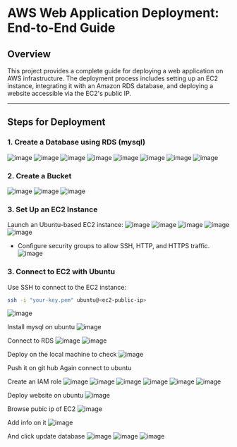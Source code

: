 # AWS Web Application Deployment: End-to-End Guide

## Overview
This project provides a complete guide for deploying a web application on AWS infrastructure. The deployment process includes setting up an EC2 instance, integrating it with an Amazon RDS database, and deploying a website accessible via the EC2's public IP.

---

## Steps for Deployment

### 1. Create a Database using RDS (mysql)
![image](https://github.com/user-attachments/assets/44515eda-cd34-4e68-8416-def95a5a3398)
![image](https://github.com/user-attachments/assets/38ba1943-1ed5-4bad-aa66-d13e4a685fb8)
![image](https://github.com/user-attachments/assets/ea73dbb7-a050-4f66-b4c4-f0a080602b56)
![image](https://github.com/user-attachments/assets/2ef547d0-4379-4abf-8f73-15400f83ec14)
![image](https://github.com/user-attachments/assets/cb7fdda2-d9f2-495b-9186-d7ab11d30990)
![image](https://github.com/user-attachments/assets/10dd7e9d-4eb0-44dc-b67c-ef0d2e5925e8)
![image](https://github.com/user-attachments/assets/b251a322-fbd3-4a8e-815f-965484469280)
![image](https://github.com/user-attachments/assets/cc523b34-fabd-4390-bbd5-e051d98972d3)


### 2. Create a Bucket
![image](https://github.com/user-attachments/assets/9b56141d-419e-4b3f-aae6-41756d3f7caf)
![image](https://github.com/user-attachments/assets/d328ef68-63fa-4766-8f83-178415429feb)
![image](https://github.com/user-attachments/assets/e8c009c7-edb5-47f1-a47d-f52c8963934d)


### 3. Set Up an EC2 Instance
Launch an Ubuntu-based EC2 instance:
![image](https://github.com/user-attachments/assets/be105574-b364-4da1-a554-5bfb93fb92f2)
![image](https://github.com/user-attachments/assets/5003a808-55f5-474e-82a1-c3fb78aa3372)
![image](https://github.com/user-attachments/assets/6f4f2451-b416-4d76-ae5e-468d8546fe62)
![image](https://github.com/user-attachments/assets/ae0e0cc3-0004-4243-a006-b08a42713dd2)
![image](https://github.com/user-attachments/assets/10aaa133-0205-48e9-9ef9-44a65ef5668b)

- Configure security groups to allow SSH, HTTP, and HTTPS traffic.
![image](https://github.com/user-attachments/assets/39c524f2-c100-4b54-8847-9922b98a57f8)


### 3. Connect to EC2 with Ubuntu
Use SSH to connect to the EC2 instance:
```bash
ssh -i "your-key.pem" ubuntu@<ec2-public-ip>
```
![image](https://github.com/user-attachments/assets/ba382744-1183-4bb2-9814-8534e8bb438e)

Install mysql on ubuntu
![image](https://github.com/user-attachments/assets/028fe184-2855-49b7-8b2a-26bcace327e9)

Connect to RDS
![image](https://github.com/user-attachments/assets/fb31ff13-89ab-44ac-9e8a-f391bddca576)
![image](https://github.com/user-attachments/assets/d1cac1f1-0efa-4045-9db6-b0c07d782f4c)

Deploy on the local machine to check
![image](https://github.com/user-attachments/assets/fe49374a-bf20-4a66-9f3c-d3f623a7456c)

Push it on git hub
Again connect to ubuntu

Create an IAM role
![image](https://github.com/user-attachments/assets/612357ad-9baa-4ea4-8f51-171f52c1b691)
![image](https://github.com/user-attachments/assets/8cef9761-d01d-4f14-a468-a8af710d6ce6)
![image](https://github.com/user-attachments/assets/a07fb2d4-e209-4052-9e1f-570f6f8cb34a)
![image](https://github.com/user-attachments/assets/abde2833-c97f-4829-bf63-5bd35673482f)
![image](https://github.com/user-attachments/assets/eaeacf9f-1f21-4c2e-8f95-e238df0cc462)
![image](https://github.com/user-attachments/assets/3d3068a5-d5f2-4595-af9d-5c52efdd44b2)

Deploy website on ubuntu
![image](https://github.com/user-attachments/assets/6bfdee9d-b00a-4a6f-b111-26cc5b382273)

Browse pubic ip of EC2
![image](https://github.com/user-attachments/assets/8a356b19-c6db-434d-a60b-c3614897f0c9)

Add info on it
![image](https://github.com/user-attachments/assets/c05e03db-4529-41f4-b461-12c201659324)

And click update database
![image](https://github.com/user-attachments/assets/87ab3d82-5303-4c37-94c8-2310dd9ff8a5)
![image](https://github.com/user-attachments/assets/45ee919d-bc62-4f7f-80c7-6627ca52bcee)
![image](https://github.com/user-attachments/assets/fa052040-31c2-4faf-a42d-3874891cf34e)
















